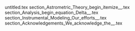 untitled.tex
section_Astrometric_Theory_begin_itemize__.tex
section_Analysis_begin_equation_Delta__.tex
section_Instrumental_Modeling_Our_efforts__.tex
section_Acknowledgements_We_acknowledge_the__.tex